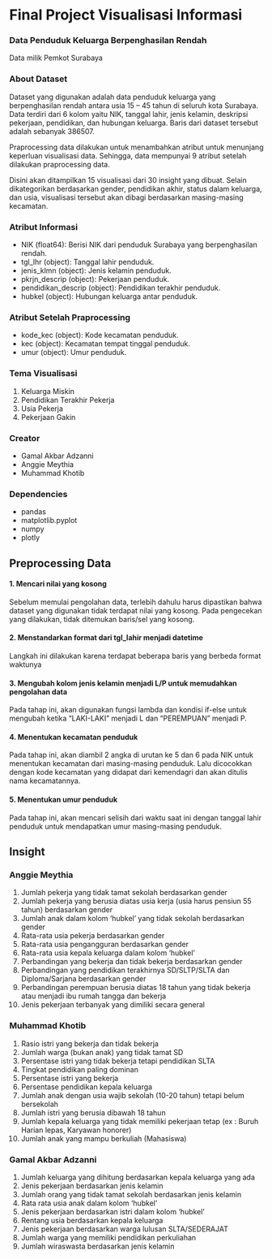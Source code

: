# Final Project Visualisasi Informasi
### Data Penduduk Keluarga Berpenghasilan Rendah
Data milik Pemkot Surabaya

### About Dataset
Dataset yang digunakan adalah data penduduk keluarga yang berpenghasilan rendah antara usia 15 – 45 tahun di seluruh kota Surabaya. Data terdiri dari 6 kolom yaitu NIK, tanggal lahir, jenis kelamin, deskripsi pekerjaan, pendidikan, dan hubungan keluarga. Baris dari dataset tersebut adalah sebanyak 386507.

Praprocessing data dilakukan untuk menambahkan atribut untuk menunjang keperluan visualisasi data. Sehingga, data mempunyai 9 atribut setelah dilakukan praprocessing data.

Disini akan ditampilkan 15 visualisasi dari 30 insight yang dibuat. Selain dikategorikan berdasarkan gender, pendidikan akhir, status dalam keluarga, dan usia, visualisasi tersebut akan dibagi berdasarkan masing-masing kecamatan.

### Atribut Informasi
- NIK (float64): Berisi NIK dari penduduk Surabaya yang berpenghasilan rendah.
- tgl_lhr (object): Tanggal lahir penduduk.
- jenis_klmn (object): Jenis kelamin penduduk.
- pkrjn_descrip (object): Pekerjaan penduduk.
- pendidikan_descrip (object): Pendidikan terakhir penduduk.
- hubkel (object): Hubungan keluarga antar penduduk.

### Atribut Setelah Praprocessing
- kode_kec (object): Kode kecamatan penduduk.
- kec (object): Kecamatan tempat tinggal penduduk.
- umur (object): Umur penduduk.

### Tema Visualisasi
1. Keluarga Miskin
2. Pendidikan Terakhir Pekerja
3. Usia Pekerja
4. Pekerjaan Gakin

### Creator
- Gamal Akbar Adzanni
- Anggie Meythia
- Muhammad Khotib

### Dependencies
- pandas
- matplotlib.pyplot
- numpy
- plotly

## Preprocessing Data
#### 1. Mencari nilai yang kosong
Sebelum memulai pengolahan data, terlebih dahulu harus dipastikan bahwa dataset yang digunakan tidak terdapat nilai yang kosong. Pada pengecekan yang dilakukan, tidak ditemukan baris/sel yang kosong.
#### 2. Menstandarkan format dari tgl_lahir menjadi datetime
Langkah ini dilakukan karena terdapat beberapa baris yang berbeda format waktunya
#### 3. Mengubah kolom jenis kelamin menjadi L/P untuk memudahkan pengolahan data
Pada tahap ini, akan digunakan fungsi lambda dan kondisi if-else untuk mengubah ketika “LAKI-LAKI” menjadi L dan “PEREMPUAN” menjadi P.
#### 4. Menentukan kecamatan penduduk
Pada tahap ini, akan diambil 2 angka di urutan ke 5 dan 6 pada NIK untuk menentukan kecamatan dari masing-masing penduduk. Lalu dicocokkan dengan kode kecamatan yang didapat dari kemendagri dan akan ditulis nama kecamatannya.
#### 5. Menentukan umur penduduk
Pada tahap ini, akan mencari selisih dari waktu saat ini dengan tanggal lahir penduduk untuk mendapatkan umur masing-masing penduduk.

## Insight
### Anggie Meythia
1. Jumlah pekerja yang tidak tamat sekolah berdasarkan gender 
2. Jumlah pekerja yang berusia diatas usia kerja (usia harus pensiun 55 tahun) berdasarkan gender 
3. Jumlah anak dalam kolom ‘hubkel’ yang tidak sekolah berdasarkan gender 
4. Rata-rata usia pekerja berdasarkan gender 
5. Rata-rata usia pengangguran berdasarkan gender 
6. Rata-rata usia kepala keluarga dalam kolom ‘hubkel’ 
7. Perbandingan yang bekerja dan tidak bekerja berdasarkan gender 
8. Perbandingan yang pendidikan terakhirnya SD/SLTP/SLTA dan Diploma/Sarjana berdasarkan gender  
9. Perbandingan perempuan berusia diatas 18 tahun yang tidak bekerja atau menjadi ibu rumah tangga dan bekerja 
10. Jenis pekerjaan terbanyak yang dimiliki secara general 

### Muhammad Khotib
1. Rasio istri yang bekerja dan tidak bekerja 
2. Jumlah warga (bukan anak) yang tidak tamat SD 
3. Persentase istri yang tidak bekerja tetapi pendidikan SLTA 
4. Tingkat pendidikan paling dominan 
5. Persentase istri yang bekerja 
6. Persentase pendidikan kepala keluarga 
7. Jumlah anak dengan usia wajib sekolah (10-20 tahun) tetapi belum bersekolah 
8. Jumlah istri yang berusia dibawah 18 tahun  
9. Jumlah kepala keluarga yang tidak memiliki pekerjaan tetap (ex : Buruh Harian lepas, Karyawan honorer) 
10. Jumlah anak yang mampu berkuliah (Mahasiswa) 

### Gamal Akbar Adzanni
1. Jumlah keluarga yang dihitung berdasarkan kepala keluarga yang ada 
2. Jenis pekerjaan berdasarkan jenis kelamin 
3. Jumlah orang yang tidak tamat sekolah berdasarkan jenis kelamin 
4. Rata rata usia anak dalam kolom ‘hubkel’ 
5. Jenis pekerjaan berdasarkan istri dalam kolom ‘hubkel’ 
6. Rentang usia berdasarkan kepala keluarga 
7. Jenis pekerjaan berdasarkan warga lulusan SLTA/SEDERAJAT 
8. Jumlah warga yang memiliki pendidikan perkuliahan 
9. Jumlah wiraswasta berdasarkan jenis kelamin 
